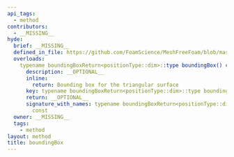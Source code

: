 ```yaml
---
api_tags:
  - method
contributors:
  - __MISSING__
hyde:
  brief: __MISSING__
  defined_in_file: https://github.com/FoamScience/MeshFreeFoam/blob/master/src/meshfree/shapes/triSurfaceShape/triSurfaceShape.H
  overloads:
    typename boundingBoxReturn<positionType::dim>::type boundingBox() const:
      description: __OPTIONAL__
      inline:
        return: Bounding box for the triangular surface
      key: typename boundingBoxReturn<positionType::dim>::type boundingBox() const
      return: __OPTIONAL__
      signature_with_names: typename boundingBoxReturn<positionType::dim>::type boundingBox()
        const
  owner: __MISSING__
  tags:
    - method
layout: method
title: boundingBox
---
```


